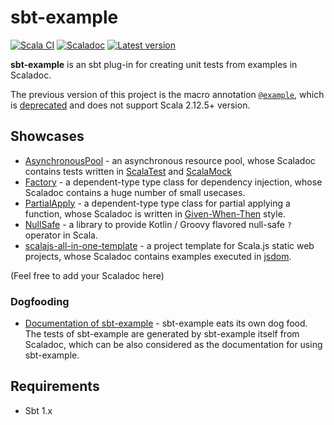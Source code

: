 # sbt-example

[![Scala CI](https://github.com/ThoughtWorksInc/sbt-example/actions/workflows/scala.yml/badge.svg)](https://github.com/ThoughtWorksInc/sbt-example/actions/workflows/scala.yml)
[![Scaladoc](https://javadoc.io/badge/com.thoughtworks.example/sbt-example_2.12_1.0/latest.svg?label=scaladoc)](https://javadoc.io/page/com.thoughtworks.example/sbt-example_2.12_1.0/12/com/thoughtworks/Example$.html)
[![Latest version](https://index.scala-lang.org/thoughtworksinc/sbt-example/latest.svg)](https://index.scala-lang.org/thoughtworksinc/sbt-example)

**sbt-example** is an sbt plug-in for creating unit tests from examples in Scaladoc.

The previous version of this project is the macro annotation [`@example`](https://javadoc.io/page/com.thoughtworks.example/unidoc_2.12/2.0.0/com/thoughtworks/example.html), which is [deprecated](https://github.com/scalameta/scalameta/issues/1182) and does not support Scala 2.12.5+ version.

## Showcases

* [AsynchronousPool](https://javadoc.io/page/com.thoughtworks.raii/asynchronous_2.12/latest/com/thoughtworks/raii/AsynchronousPool$.html) - an asynchronous resource pool, whose Scaladoc contains tests written in [ScalaTest](https://scalatest.org/) and [ScalaMock](https://scalamock.org)
* [Factory](https://javadoc.io/page/com.thoughtworks.feature/the_2.12/latest/com/thoughtworks/feature/Factory.html) - a dependent-type type class for dependency injection, whose Scaladoc contains a huge number of small usecases.
* [PartialApply](https://javadoc.io/page/com.thoughtworks.feature/the_2.12/latest/com/thoughtworks/feature/PartialApply.html) - a dependent-type type class for partial applying a function, whose Scaladoc is written in [Given-When-Then](https://martinfowler.com/bliki/GivenWhenThen.html) style.
* [NullSafe](https://javadoc.io/page/com.thoughtworks.dsl/dsl_2.12/latest/com/thoughtworks/dsl/keywords/NullSafe.html) - a library to provide Kotlin / Groovy flavored null-safe `?` operator in Scala.
* [scalajs-all-in-one-template](https://github.com/Atry/scalajs-all-in-one-template/blob/master/js/src/main/scala/views/Main.scala) - a project template for Scala.js static web projects, whose Scaladoc contains examples executed in [jsdom](https://github.com/jsdom/jsdom).

(Feel free to add your Scaladoc here)

### Dogfooding

* [Documentation of sbt-example](https://javadoc.io/page/com.thoughtworks.example/sbt-example_2.12_1.0/12/com/thoughtworks/Example$.html) - sbt-example eats its own dog food. The tests of sbt-example are generated by sbt-example itself from Scaladoc, which can be also considered as the documentation for using sbt-example.



## Requirements

* Sbt 1.x
